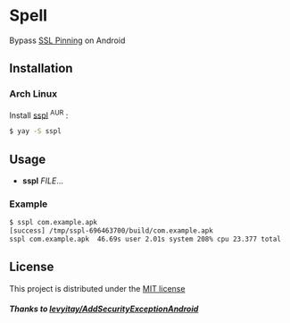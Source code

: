 # Spell

Bypass [SSL Pinning](https://medium.com/@appmattus/android-security-ssl-pinning-1db8acb6621e) on Android

## Installation

### Arch Linux

Install [sspl](https://aur.archlinux.org/packages/sspl/) <sup>AUR</sup> :

```sh
$ yay -S sspl
```

## Usage

- **sspl** _FILE_...

### Example

```sh
$ sspl com.example.apk
[success] /tmp/sspl-696463700/build/com.example.apk
sspl com.example.apk  46.69s user 2.01s system 208% cpu 23.377 total
```

## License

This project is distributed under the [MIT license](LICENSE)

##### Thanks to [levyitay/AddSecurityExceptionAndroid](https://github.com/levyitay/AddSecurityExceptionAndroid)
